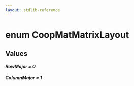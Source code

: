 ```yaml
---
layout: stdlib-reference
---
```


# enum CoopMatMatrixLayout

## Values 

####  <a id="decl-RowMajor"></a>_RowMajor = 0_
####  <a id="decl-ColumnMajor"></a>_ColumnMajor = 1_

<script>
// Fix .md links to .html when on ReadTheDocs
if (window.location.hostname.includes('readthedocs') || 
    window.location.hostname.includes('rtfd.io')) {
  document.addEventListener('DOMContentLoaded', function() {
    const links = document.querySelectorAll('a');
    links.forEach(link => {
      if (link.getAttribute('href') && link.getAttribute('href').endsWith('.md')) {
        link.href = link.href.replace(/\.md($|#|\?)/, '.html$1');
      }
    });
  });
}
</script>
